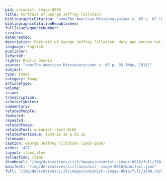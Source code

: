 ```yaml
---
pid: unionist--image-0016
title: Portrait of George Jeffrey Tillotson
bibliographicCitation: "<em>The American Missionary</em> v. 65 p. 85 (May, 1911)"
bibliographicCitationRepublished: 
fullIssueSequenceNumber: 
creator: 
dateCreated: 
description: Portrait of George Jeffrey Tillotson, date and source not stated
language: English
publisher: 
IsPartOf: 
rights: Public Domain
source: "<em>The American Missionary</em> v. 65 p. 85 (May, 1911)"
subject: 
type: Image
category: Image
articleType: 
volume: 
issue: 
transcription: 
scholarlyNotes: 
commentary: 
relatedPeople: 
featured: 
repeated: 
relatedImage: 
relatedText: unionist--text-0166
relatedTextIssue: 1833-12-19 p.02.12
filename: 
caption: George Jeffrey Tillotson (1805-1888)
order: '427'
layout: items_item
collection: items
thumbnail: "/img/derivatives/iiif/images/unionist--image-0016/full/250,/0/default.jpg"
manifest: "/img/derivatives/iiif/unionist--image-0016/manifest.json"
full: "/img/derivatives/iiif/images/unionist--image-0016/full/1140,/0/default.jpg"
---
```

